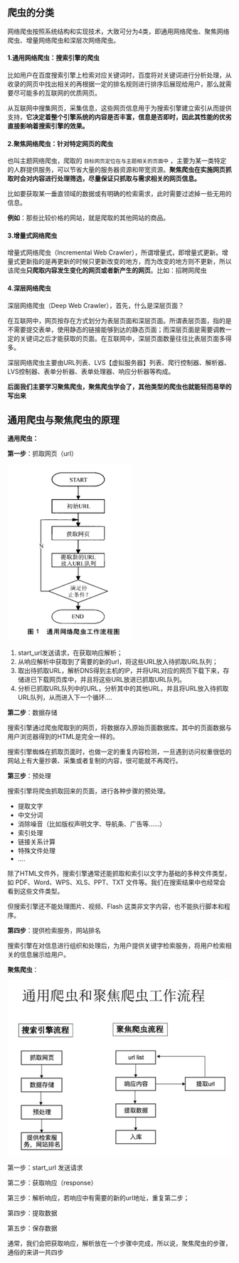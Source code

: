 ## 爬虫的分类

网络爬虫按照系统结构和实现技术，大致可分为4类，即通用网络爬虫、聚焦网络爬虫、增量网络爬虫和深层次网络爬虫。

#### 1.通用网络爬虫：搜索引擎的爬虫

比如用户在百度搜索引擎上检索对应关键词时，百度将对关键词进行分析处理，从收录的网页中找出相关的再根据一定的排名规则进行排序后展现给用户，那么就需要尽可能多的互联网的优质网页。

从互联网中搜集网页，采集信息，这些网页信息用于为搜索引擎建立索引从而提供支持，**它决定着整个引擎系统的内容是否丰富，信息是否即时，因此其性能的优劣直接影响着搜索引擎的效果。**



#### 2.聚焦网络爬虫：针对特定网页的爬虫

也叫主题网络爬虫，爬取的 `目标网页定位在与主题相关的页面中` ，主要为某一类特定的人群提供服务，可以节省大量的服务器资源和带宽资源。**聚焦爬虫在实施网页抓取时会对内容进行处理筛选，尽量保证只抓取与需求相关的网页信息。**

比如要获取某一垂直领域的数据或有明确的检索需求，此时需要过滤掉一些无用的信息。

**例如**：那些比较价格的网站，就是爬取的其他网站的商品。



#### 3.增量式网络爬虫

增量式网络爬虫（Incremental Web Crawler），所谓增量式，即增量式更新。增量式更新指的是再更新的时候只更新改变的地方，而为改变的地方则不更新，所以该爬虫**只爬取内容发生变化的网页或者新产生的网页**。比如：招聘网爬虫



#### 4.深层网络爬虫

深层网络爬虫（Deep Web Crawler），首先，什么是深层页面？

在互联网中，网页按存在方式划分为表层页面和深层页面。所谓表层页面，指的是不需要提交表单，使用静态的链接能够到达的静态页面；而深层页面是需要调教一定的关键词之后才能获取的页面。在互联网中，深层页面数量往往比表层页面多得多。

深层网络爬虫主要由URL列表、LVS【虚拟服务器】列表、爬行控制器、解析器、LVS控制器、表单分析器、表单处理器、响应分析器等构成。

**后面我们主要学习聚焦爬虫，聚焦爬虫学会了，其他类型的爬虫也就能轻而易举的写出来**



## 通用爬虫与聚焦爬虫的原理

**通用爬虫：**

**第一步**：抓取网页（url）



<img src="../img/通用爬虫的原理.png"></img>

1. start_url发送请求，在获取响应解析；
2. 从响应解析中获取到了需要的新的url，将这些URL放入待抓取URL队列；
3. 取出待抓取URL，解析DNS得到主机的IP，并将URL对应的网页下载下来，存储进已下载网页库中，并且将这些URL放进已抓取URL队列。
4. 分析已抓取URL队列中的URL，分析其中的其他URL，并且将URL放入待抓取URL队列，从而进入下一个循环....

**第二步**：数据存储

搜索引擎通过爬虫爬取到的网页，将数据存入原始页面数据库。其中的页面数据与用户浏览器得到的HTML是完全一样的。

搜索引擎蜘蛛在抓取页面时，也做一定的重复内容检测，一旦遇到访问权重很低的网站上有大量抄袭、采集或者复制的内容，很可能就不再爬行。

**第三步**：预处理

搜索引擎将爬虫抓取回来的页面，进行各种步骤的预处理。

- 提取文字
- 中文分词
- 消除噪音（比如版权声明文字、导航条、广告等……）
- 索引处理
- 链接关系计算
- 特殊文件处理
- ....

除了HTML文件外，搜索引擎通常还能抓取和索引以文字为基础的多种文件类型，如 PDF、Word、WPS、XLS、PPT、TXT 文件等。我们在搜索结果中也经常会看到这些文件类型。

但搜索引擎还不能处理图片、视频、Flash 这类非文字内容，也不能执行脚本和程序。

**第四步**：提供检索服务，网站排名

搜索引擎在对信息进行组织和处理后，为用户提供关键字检索服务，将用户检索相关的信息展示给用户。





**聚焦爬虫**：



<img src="../img/聚焦爬虫原理.jpg"></img>

第一步：start_url 发送请求

第二步：获取响应（response）

第三步：解析响应，若响应中有需要的新的url地址，重复第二步；

第四步：提取数据

第五步：保存数据

通常，我们会把获取响应，解析放在一个步骤中完成，所以说，聚焦爬虫的步骤，通俗的来讲一共四步



